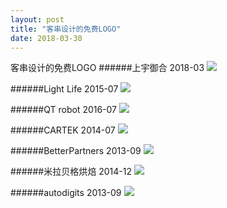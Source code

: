 ```yaml
---
layout: post
title: "客串设计的免费LOGO"
date: 2018-03-30
---
```

客串设计的免费LOGO
######上宇御合
2018-03
![](https://i.imgur.com/luIiDoC.jpg)


######Light Life
2015-07
![](https://i.imgur.com/F4zzKVI.jpg)

######QT robot
2016-07
![](https://i.imgur.com/A2uo3Wx.jpg)

######CARTEK 
2014-07
![](https://i.imgur.com/MPEVkJk.jpg)

######BetterPartners
2013-09
![](https://i.imgur.com/jIBMr60.jpg)

######米拉贝格烘焙
2014-12
![](https://i.imgur.com/smigLBK.jpg)


######autodigits
2013-09
![](https://i.imgur.com/TuhUH78.jpg)



